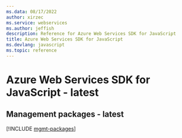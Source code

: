 ```yaml
---
ms.data: 08/17/2022
author: xirzec
ms.service: webservices
ms.author: jeffish
description: Reference for Azure Web Services SDK for JavaScript
title: Azure Web Services SDK for JavaScript
ms.devlang: javascript
ms.topic: reference
---
```

# Azure Web Services SDK for JavaScript - latest

## Management packages - latest
[!INCLUDE [mgmt-packages](web-services-mgmt-index.md)]